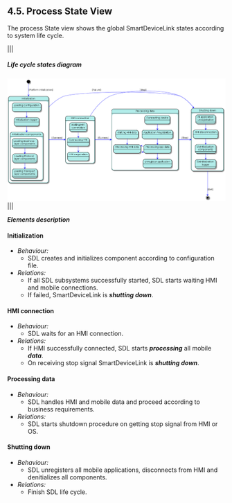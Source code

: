 ## 4.5. Process State View

The process State view shows the global SmartDeviceLink states according to system life cycle.

|||
##### Life cycle states diagram
![Life cycle states](./assets/image22.png)
|||

***Elements description***

#### Initialization
  - *Behaviour:*
    - SDL creates and initializes component according to configuration file. 
  - *Relations:*
    - If all SDL subsystems successfully started, SDL starts waiting HMI and mobile connections.
    - If failed, SmartDeviceLink is ***shutting down***. 

#### HMI connection
  - *Behaviour:*
    - SDL waits for an HMI connection. 
  - *Relations:*
    - If HMI successfully connected, SDL starts ***processing*** all mobile ***data***.
    - On receiving stop signal SmartDeviceLink is ***shutting down***.
 
#### Processing data
  - *Behaviour:*
    - SDL handles HMI and mobile data and proceed according to business requirements. 
  - *Relations:*
    - SDL starts shutdown procedure on getting stop signal from HMI or OS.

#### Shutting down
  - *Behaviour:*
    - SDL unregisters all mobile applications, disconnects from HMI and denitializes all components.
  - *Relations:*
    - Finish SDL life cycle. 
